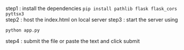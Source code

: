 step1 : install the dependencies
``` pip install pathlib flask flask_cors pyttsx3 ```<br>
step2 : host the index.html on local server 
step3 : start the server using 
```
python app.py
```
step4 : submit the file or paste the text and click submit
